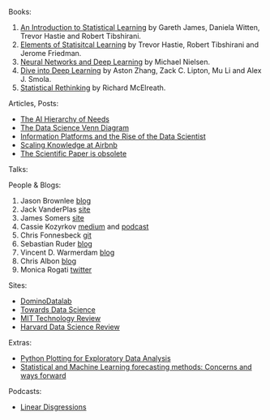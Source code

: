 Books:
1. [An Introduction to Statistical Learning](http://faculty.marshall.usc.edu/gareth-james/ISL/) by Gareth James, Daniela Witten, Trevor Hastie and Robert Tibshirani.
2. [Elements of Statisitcal Learning](https://web.stanford.edu/~hastie/ElemStatLearn/) by Trevor Hastie, Robert Tibshirani and Jerome Friedman.
3. [Neural Networks and Deep Learning](http://neuralnetworksanddeeplearning.com/) by Michael Nielsen.
4. [Dive into Deep Learning](http://d2l.ai/index.html) by Aston Zhang, Zack C. Lipton, Mu Li and Alex J. Smola.
5. [Statistical Rethinking](https://xcelab.net/rm/statistical-rethinking/) by Richard McElreath.

Articles, Posts:
- [The AI Hierarchy of Needs](https://hackernoon.com/the-ai-hierarchy-of-needs-18f111fcc007)
- [The Data Science Venn Diagram](http://drewconway.com/zia/2013/3/26/the-data-science-venn-diagram)
- [Information Platforms and the Rise of the Data Scientist](https://lintool.github.io/UMD-courses/bigdata-2015-Spring/content/Hammerbacher_2009.pdf)
- [Scaling Knowledge at Airbnb](https://medium.com/airbnb-engineering/scaling-knowledge-at-airbnb-875d73eff091)
- [The Scientific Paper is obsolete](https://www.theatlantic.com/science/archive/2018/04/the-scientific-paper-is-obsolete/556676/)

Talks:

People & Blogs:
1. Jason Brownlee [blog](https://machinelearningmastery.com/blog/)
2. Jack VanderPlas [site](http://vanderplas.com/)
3. James Somers [site](https://jsomers.net/)
4. Cassie Kozyrkov [medium](https://medium.com/@kozyrkov) and [podcast](https://soundcloud.com/cassie-kozyrkov/sets)
5. Chris Fonnesbeck [git](https://github.com/fonnesbeck)
6. Sebastian Ruder [blog](https://ruder.io/)
7. Vincent D. Warmerdam [blog](http://koaning.io/)
8. Chris Albon [blog](https://chrisalbon.com/)
9. Monica Rogati [twitter](https://twitter.com/mrogati)

Sites:
- [DominoDatalab](https://blog.dominodatalab.com/)
- [Towards Data Science](https://towardsdatascience.com/)
- [MIT Technology Review](https://www.technologyreview.com/)
- [Harvard Data Science Review](https://hdsr.mitpress.mit.edu/)

Extras:
- [Python Plotting for Exploratory Data Analysis](https://pythonplot.com/)
- [Statistical and Machine Learning forecasting methods: Concerns and ways forward](https://journals.plos.org/plosone/article?id=10.1371/journal.pone.0194889)

Podcasts:
- [Linear Disgressions](http://lineardigressions.com/)

